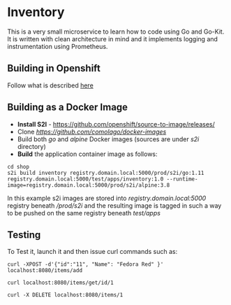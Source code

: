 # Inventory
This is a very small microservice to learn how to code using Go and Go-Kit.
It is written with clean architecture in mind and it implements logging and instrumentation using Prometheus.

## Building in Openshift
Follow what is described [here](/openshift/inventory/build/README.md)

## Building as a Docker Image
* **Install S2I** - https://github.com/openshift/source-to-image/releases/
* Clone *https://github.com/comolago/docker-images*
* Build both *go* and *alpine* Docker images (sources are under *s2i* directory)
* **Build** the application container image as follows:

```
cd shop
s2i build inventory registry.domain.local:5000/prod/s2i/go:1.11 registry.domain.local:5000/test/apps/inventory:1.0 --runtime-image=registry.domain.local:5000/prod/s2i/alpine:3.8
```

In this example s2i images are stored into *registry.domain.local:5000* registry beneath */prod/s2i* and the resulting image is tagged in such a way to be pushed on the same registry beneath *test/apps*

## Testing
To Test it, launch it and then issue curl commands such as:
```
curl -XPOST -d'{"id":"11", "Name": "Fedora Red" }' localhost:8080/items/add

curl localhost:8080/items/get/id/1

curl -X DELETE localhost:8080/items/1
```
